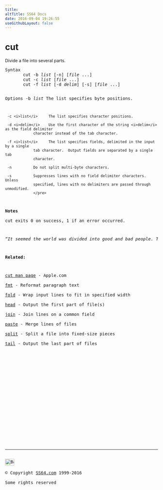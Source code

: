```yaml
---
title:
altTitle: SS64 Docs
date: 2016-09-04 19:26:55
useGithubLayout: false
---
```

<!-- #BeginLibraryItem "/Library/head_osx.lbi" --><!-- #EndLibraryItem --><h1>cut</h1> 
<p>Divide a file into several parts. </p>
<pre>Syntax
       cut -b <i>list</i> [-n] [<i>file</i> ...]
       cut -c <i>list</i> [<i>file</i> ...]
       cut -f <i>list</i> [-d <i>delim</i>] [-s] [<i>file</i> ...]

Options
     -b <i>list</i>     The list specifies byte positions.

     -c <i>list</i>     The list specifies character positions.

     -d <i>delim</i>    Use the first character of the string <i>delim</i> as the field delimiter
                 character instead of the tab character.

     -f <i>list</i>     The list specifies fields, delimited in the input by a single
                 tab character.  Output fields are separated by a single tab
                 character.

     -n          Do not split multi-byte characters.

     -s          Suppresses lines with no field delimiter characters.  Unless
                 specified, lines with no delimiters are passed through unmodified.
                 </pre>
<p><b>Notes<br>
</b>cut exits 0 on success, 1 if an error occurred. </p>
<p class="quote"><i>“It seemed the world was divided into good and bad people. The good ones slept better... while the bad ones seemed to enjoy the waking hours much more” ~ Woody Allen</i></p>
<p><b>Related:</b></p>
<p><a href="https://developer.apple.com/legacy/library/documentation/Darwin/Reference/ManPages/man1/cut.1.html">cut man page</a> - Apple.com<br>
<a href="fmt.html">fmt</a> - Reformat paragraph text <br>
<a href="fold.html">fold</a> - Wrap input lines to fit in specified width<br>
<a href="head.html">head</a> - Output the first part of file(s) <br>
<a href="join.html">join</a> - Join lines on a common field <br>
<a href="paste.html">paste</a> - Merge lines of files<br>
<a href="split.html">split</a> - Split a file into fixed-size pieces<br>
<a href="tail.html">tail</a> - Output the last part of files</p><!-- #BeginLibraryItem "/Library/foot_osx.lbi" --><p>
<!-- OSX300 -->
<ins class="adsbygoogle" style="display:inline-block;width:300px;height:250px" data-ad-client="ca-pub-6140977852749469" data-ad-slot="1823340303"></ins>
<script>
(adsbygoogle = window.adsbygoogle || []).push({});
</script></p>
<hr>
<div id="bl" class="footer"><a href="cut.html#"><img src="../images/top.png" width="30" height="22" alt="Back to the Top"></a></div>
<div id="br" class="footer, tagline">© Copyright <a href="http://ss64.com/">SS64.com</a> 1999-2016<br>
Some rights reserved</div><!-- #EndLibraryItem -->
